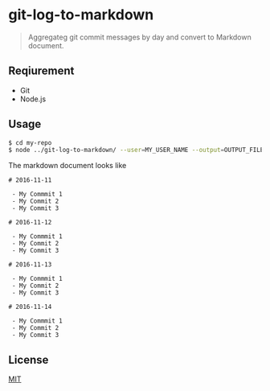 # git-log-to-markdown

> Aggregateg git commit messages by day and convert to Markdown document.

## Reqiurement

- Git
- Node.js

## Usage

``` bash
$ cd my-repo
$ node ../git-log-to-markdown/ --user=MY_USER_NAME --output=OUTPUT_FILE_PATH
```
The markdown document looks like 

```
# 2016-11-11

 - My Commmit 1
 - My Commit 2
 - My Commit 3

# 2016-11-12

 - My Commmit 1
 - My Commit 2
 - My Commit 3

# 2016-11-13

 - My Commmit 1
 - My Commit 2
 - My Commit 3

# 2016-11-14

 - My Commmit 1
 - My Commit 2
 - My Commit 3

```

## License

[MIT](http://opensource.org/licenses/MIT)